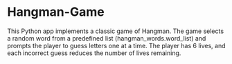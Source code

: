 # Hangman-Game
This Python app  implements a classic game of Hangman. The game selects a random word from a predefined list (hangman_words.word_list) and prompts the player to guess letters one at a time. The player has 6 lives, and each incorrect guess reduces the number of lives remaining.
